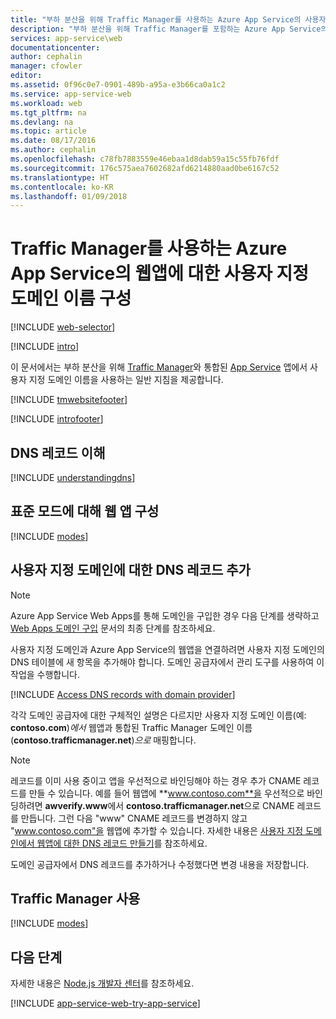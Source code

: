```yaml
---
title: "부하 분산을 위해 Traffic Manager를 사용하는 Azure App Service의 사용자 지정 도메인 이름 구성"
description: "부하 분산을 위해 Traffic Manager를 포함하는 Azure App Service의 웹 앱에 대한 사용자 지정 도메인 이름을 사용합니다."
services: app-service\web
documentationcenter: 
author: cephalin
manager: cfowler
editor: 
ms.assetid: 0f96c0e7-0901-489b-a95a-e3b66ca0a1c2
ms.service: app-service-web
ms.workload: web
ms.tgt_pltfrm: na
ms.devlang: na
ms.topic: article
ms.date: 08/17/2016
ms.author: cephalin
ms.openlocfilehash: c78fb7883559e46ebaa1d8dab59a15c55fb76fdf
ms.sourcegitcommit: 176c575aea7602682afd6214880aad0be6167c52
ms.translationtype: HT
ms.contentlocale: ko-KR
ms.lasthandoff: 01/09/2018
---
```

# <a name="configuring-a-custom-domain-name-for-a-web-app-in-azure-app-service-using-traffic-manager"></a>Traffic Manager를 사용하는 Azure App Service의 웹앱에 대한 사용자 지정 도메인 이름 구성
[!INCLUDE [web-selector](../../includes/websites-custom-domain-selector.md)]

[!INCLUDE [intro](../../includes/custom-dns-web-site-intro-traffic-manager.md)]

이 문서에서는 부하 분산을 위해 [Traffic Manager](../traffic-manager/traffic-manager-overview.md)와 통합된 [App Service](app-service-web-overview.md) 앱에서 사용자 지정 도메인 이름을 사용하는 일반 지침을 제공합니다.

[!INCLUDE [tmwebsitefooter](../../includes/custom-dns-web-site-traffic-manager-notes.md)]

[!INCLUDE [introfooter](../../includes/custom-dns-web-site-intro-notes.md)]

<a name="understanding-records"></a>

## <a name="understanding-dns-records"></a>DNS 레코드 이해
[!INCLUDE [understandingdns](../../includes/custom-dns-web-site-understanding-dns-traffic-manager.md)]

<a name="bkmk_configsharedmode"></a>

## <a name="configure-your-web-apps-for-standard-mode"></a>표준 모드에 대해 웹 앱 구성
[!INCLUDE [modes](../../includes/custom-dns-web-site-modes-traffic-manager.md)]

<a name="bkmk_configurecname"></a>

## <a name="add-a-dns-record-for-your-custom-domain"></a>사용자 지정 도메인에 대한 DNS 레코드 추가
> [!NOTE]
> Azure App Service Web Apps를 통해 도메인을 구입한 경우 다음 단계를 생략하고 [Web Apps 도메인 구입](custom-dns-web-site-buydomains-web-app.md) 문서의 최종 단계를 참조하세요.
> 
> 

사용자 지정 도메인과 Azure App Service의 웹앱을 연결하려면 사용자 지정 도메인의 DNS 테이블에 새 항목을 추가해야 합니다. 도메인 공급자에서 관리 도구를 사용하여 이 작업을 수행합니다.

[!INCLUDE [Access DNS records with domain provider](../../includes/app-service-web-access-dns-records-no-h.md)]

각각 도메인 공급자에 대한 구체적인 설명은 다르지만 사용자 지정 도메인 이름(예: **contoso.com**)*에서* 웹앱과 통합된 Traffic Manager 도메인 이름(**contoso.trafficmanager.net**)*으로* 매핑합니다.
   
> [!NOTE]
> 레코드를 이미 사용 중이고 앱을 우선적으로 바인딩해야 하는 경우 추가 CNAME 레코드를 만들 수 있습니다. 예를 들어 웹앱에 **www.contoso.com**을 우선적으로 바인딩하려면 **awverify.www**에서 **contoso.trafficmanager.net**으로 CNAME 레코드를 만듭니다. 그런 다음 "www" CNAME 레코드를 변경하지 않고 "www.contoso.com"을 웹앱에 추가할 수 있습니다. 자세한 내용은 [사용자 지정 도메인에서 웹앱에 대한 DNS 레코드 만들기][CREATEDNS]를 참조하세요.
> 
> 

도메인 공급자에서 DNS 레코드를 추가하거나 수정했다면 변경 내용을 저장합니다.

<a name="enabledomain"></a>

## <a name="enable-traffic-manager"></a>Traffic Manager 사용
[!INCLUDE [modes](../../includes/custom-dns-web-site-enable-on-traffic-manager.md)]

## <a name="next-steps"></a>다음 단계
자세한 내용은 [Node.js 개발자 센터](/develop/nodejs/)를 참조하세요.

[!INCLUDE [app-service-web-try-app-service](../../includes/app-service-web-try-app-service.md)]

<!-- URL List -->

[CREATEDNS]: ../dns/dns-web-sites-custom-domain.md

